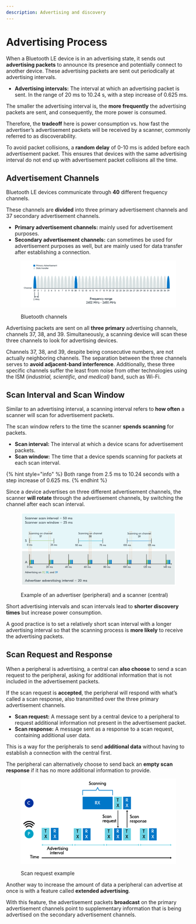 ```yaml
---
description: Advertising and discovery
---
```


# Advertising Process

When a Bluetooth LE device is in an advertising state, it sends out **advertising packets** to announce its presence and potentially connect to another device. These advertising packets are sent out periodically at advertising intervals.

* **Advertising intervals:** The interval at which an advertising packet is sent. In the range of 20 ms to 10.24 s, with a step increase of 0.625 ms.

The smaller the advertising interval is, the **more frequently** the advertising packets are sent, and consequently, the more power is consumed.

Therefore, the **tradeoff** here is power consumption vs. how fast the advertiser’s advertisement packets will be received by a scanner, commonly referred to as discoverability.

To avoid packet collisions, a **random delay** of 0-10 ms is added before each advertisement packet. This ensures that devices with the same advertising interval do not end up with advertisement packet collisions all the time.

## Advertisement Channels

Bluetooth LE devices communicate through **40** different frequency channels.

These channels are **divided** into three primary advertisement channels and 37 secondary advertisement channels.

* **Primary advertisement channels:** mainly used for advertisement purposes.
* **Secondary advertisement channels:** can sometimes be used for advertisement purposes as well, but are mainly used for data transfer after establishing a connection.

<figure><img src="../../../.gitbook/assets/blefund_less1_ad_channels.png" alt=""><figcaption><p>Bluetooth channels</p></figcaption></figure>

Advertising packets are sent on all **three primary** advertising channels, channels 37, 38, and 39. Simultaneously, a scanning device will scan these three channels to look for advertising devices.

Channels 37, 38, and 39, despite being consecutive numbers, are not actually neighboring channels. The separation between the three channels serves to **avoid adjacent-band interference**. Additionally, these three specific channels suffer the least from noise from other technologies using the ISM (_industrial, scientific, and medical)_ band, such as Wi-Fi.

## Scan Interval and Scan Window

Similar to an advertising interval, a scanning interval refers to **how often** a scanner will scan for advertisement packets.

The scan window refers to the time the scanner **spends scanning** for packets.

* **Scan interval:** The interval at which a device scans for advertisement packets.
* **Scan window:** The time that a device spends scanning for packets at each scan interval.

{% hint style="info" %}
Both range from 2.5 ms to 10.24 seconds with a step increase of 0.625 ms.
{% endhint %}

Since a device advertises on three different advertisement channels, the scanner **will rotate** through the advertisement channels, by switching the channel after each scan interval.

<figure><img src="../../../.gitbook/assets/blefund_less2_adv_process.png" alt=""><figcaption><p>Example of an advertiser (peripheral) and a scanner (central)</p></figcaption></figure>

Short advertising intervals and scan intervals lead to **shorter discovery times** but increase power consumption.

A good practice is to set a relatively short scan interval with a longer advertising interval so that the scanning process is **more likely** to receive the advertising packets.

## Scan Request and Response

When a peripheral is advertising, a central can **also choose** to send a scan request to the peripheral, asking for additional information that is not included in the advertisement packets.

If the scan request is **accepted**, the peripheral will respond with what’s called a scan response, also transmitted over the three primary advertisement channels.

* **Scan request:** A message sent by a central device to a peripheral to request additional information not present in the advertisement packet.
* **Scan response:** A message sent as a response to a scan request, containing additional user data.

This is a way for the peripherals to send **additional data** without having to establish a connection with the central first.

The peripheral can alternatively choose to send back an **empty scan response** if it has no more additional information to provide.

<figure><img src="../../../.gitbook/assets/blefund_less2_scan_request-2.png" alt=""><figcaption><p>Scan request example</p></figcaption></figure>

Another way to increase the amount of data a peripheral can advertise at once is with a feature called **extended advertising**.

With this feature, the advertisement packets **broadcast** on the primary advertisement channels point to supplementary information that is being advertised on the secondary advertisement channels.
